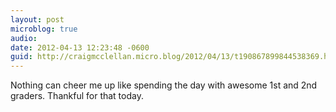 ```yaml
---
layout: post
microblog: true
audio: 
date: 2012-04-13 12:23:48 -0600
guid: http://craigmcclellan.micro.blog/2012/04/13/t190867899844538369.html
---
```

Nothing can cheer me up like spending the day with awesome 1st and 2nd graders. Thankful for that today.
